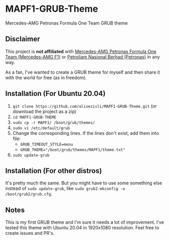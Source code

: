 # MAPF1-GRUB-Theme

Mercedes-AMG Petronas Formula One Team GRUB theme

## Disclaimer

This project is **not affiliated** with [Mercedes-AMG Petronas Formula One Team (Mercedes-AMG F1)](https://www.mercedesamgf1.com) or [Petroliam Nasional Berhad (Petronas)](https://www.petronas.com) in any way.

As a fan, I've wanted to create a GRUB theme for myself and then share it with the world for free (as in freedom).

## Installation (For Ubuntu 20.04)

1. `git clone https://github.com/alisezisli/MAPF1-GRUB-Theme.git` (or download the project as a zip)
2. `cd MAPF1-GRUB-THEME`
3. `sudo cp -r MAPF1/ /boot/grub/themes/`
4. `sudo vi /etc/default/grub`
5. Change the corresponding lines. If the lines don't exist, add them into file:
    + `GRUB_TIMEOUT_STYLE=menu`
    + `GRUB_THEME="/boot/grub/themes/MAPF1/theme.txt"`
6. `sudo update-grub`

## Installation (For other distros)

It's pretty much the same. But you might have to use some something else instead of `sudo update-grub`, like `sudo grub2-mkconfig -o /boot/grub2/grub.cfg`.

## Notes

This is my first GRUB theme and I'm sure it needs a lot of improvement. I've tested this theme with Ubuntu 20.04 in 1920x1080 resolution. Feel free to create issues and PR's.